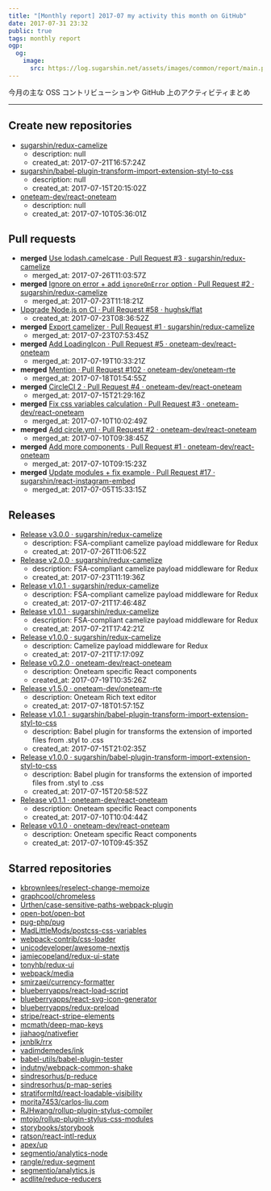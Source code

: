 ```yaml
---
title: "[Monthly report] 2017-07 my activity this month on GitHub"
date: 2017-07-31 23:32
public: true
tags: monthly report
ogp:
  og:
    image:
      src: https://log.sugarshin.net/assets/images/common/report/main.png
---
```


今月の主な OSS コントリビューションや GitHub 上のアクティビティまとめ

***

## Create new repositories

- [sugarshin/redux-camelize](https://github.com/sugarshin/redux-camelize)
  - description: null
  - created_at: 2017-07-21T16:57:24Z
- [sugarshin/babel-plugin-transform-import-extension-styl-to-css](https://github.com/sugarshin/babel-plugin-transform-import-extension-styl-to-css)
  - description: null
  - created_at: 2017-07-15T20:15:02Z
- [oneteam-dev/react-oneteam](https://github.com/oneteam-dev/react-oneteam)
  - description: null
  - created_at: 2017-07-10T05:36:01Z

## Pull requests

- **merged** [Use lodash.camelcase · Pull Request #3 · sugarshin/redux-camelize](https://github.com/sugarshin/redux-camelize/pull/3)
  - merged_at: 2017-07-26T11:03:57Z
- **merged** [Ignore on error + add `ignoreOnError` option · Pull Request #2 · sugarshin/redux-camelize](https://github.com/sugarshin/redux-camelize/pull/2)
  - merged_at: 2017-07-23T11:18:21Z
- [Upgrade Node.js on CI · Pull Request #58 · hughsk/flat](https://github.com/hughsk/flat/pull/58)
  - created_at: 2017-07-23T08:36:52Z
- **merged** [Export camelizer · Pull Request #1 · sugarshin/redux-camelize](https://github.com/sugarshin/redux-camelize/pull/1)
  - merged_at: 2017-07-23T07:53:45Z
- **merged** [Add LoadingIcon · Pull Request #5 · oneteam-dev/react-oneteam](https://github.com/oneteam-dev/react-oneteam/pull/5)
  - merged_at: 2017-07-19T10:33:21Z
- **merged** [Mention · Pull Request #102 · oneteam-dev/oneteam-rte](https://github.com/oneteam-dev/oneteam-rte/pull/102)
  - merged_at: 2017-07-18T01:54:55Z
- **merged** [CircleCI 2 · Pull Request #4 · oneteam-dev/react-oneteam](https://github.com/oneteam-dev/react-oneteam/pull/4)
  - merged_at: 2017-07-15T21:29:16Z
- **merged** [Fix css variables calculation · Pull Request #3 · oneteam-dev/react-oneteam](https://github.com/oneteam-dev/react-oneteam/pull/3)
  - merged_at: 2017-07-10T10:02:49Z
- **merged** [Add circle.yml · Pull Request #2 · oneteam-dev/react-oneteam](https://github.com/oneteam-dev/react-oneteam/pull/2)
  - merged_at: 2017-07-10T09:38:45Z
- **merged** [Add more components · Pull Request #1 · oneteam-dev/react-oneteam](https://github.com/oneteam-dev/react-oneteam/pull/1)
  - merged_at: 2017-07-10T09:15:23Z
- **merged** [Update modules + fix example · Pull Request #17 · sugarshin/react-instagram-embed](https://github.com/sugarshin/react-instagram-embed/pull/17)
  - merged_at: 2017-07-05T15:33:15Z

## Releases

- [Release v3.0.0 · sugarshin/redux-camelize](https://github.com/sugarshin/redux-camelize/releases/tag/v3.0.0)
  - description: FSA-compliant camelize payload middleware for Redux
  - created_at: 2017-07-26T11:06:52Z
- [Release v2.0.0 · sugarshin/redux-camelize](https://github.com/sugarshin/redux-camelize/releases/tag/v2.0.0)
  - description: FSA-compliant camelize payload middleware for Redux
  - created_at: 2017-07-23T11:19:36Z
- [Release v1.0.1 · sugarshin/redux-camelize](https://github.com/sugarshin/redux-camelize/releases/tag/v1.0.1)
  - description: FSA-compliant camelize payload middleware for Redux
  - created_at: 2017-07-21T17:46:48Z
- [Release v1.0.1 · sugarshin/redux-camelize](https://github.com/sugarshin/redux-camelize/releases/tag/v1.0.1)
  - description: FSA-compliant camelize payload middleware for Redux
  - created_at: 2017-07-21T17:42:21Z
- [Release v1.0.0 · sugarshin/redux-camelize](https://github.com/sugarshin/redux-camelize/releases/tag/v1.0.0)
  - description: Camelize payload middleware for Redux
  - created_at: 2017-07-21T17:17:09Z
- [Release v0.2.0 · oneteam-dev/react-oneteam](https://github.com/oneteam-dev/react-oneteam/releases/tag/v0.2.0)
  - description: Oneteam specific React components
  - created_at: 2017-07-19T10:35:26Z
- [Release v1.5.0 · oneteam-dev/oneteam-rte](https://github.com/oneteam-dev/oneteam-rte/releases/tag/v1.5.0)
  - description: Oneteam Rich text editor
  - created_at: 2017-07-18T01:57:15Z
- [Release v1.0.1 · sugarshin/babel-plugin-transform-import-extension-styl-to-css](https://github.com/sugarshin/babel-plugin-transform-import-extension-styl-to-css/releases/tag/v1.0.1)
  - description: Babel plugin for transforms the extension of imported files from .styl to .css
  - created_at: 2017-07-15T21:02:35Z
- [Release v1.0.0 · sugarshin/babel-plugin-transform-import-extension-styl-to-css](https://github.com/sugarshin/babel-plugin-transform-import-extension-styl-to-css/releases/tag/v1.0.0)
  - description: Babel plugin for transforms the extension of imported files from .styl to .css
  - created_at: 2017-07-15T20:58:52Z
- [Release v0.1.1 · oneteam-dev/react-oneteam](https://github.com/oneteam-dev/react-oneteam/releases/tag/v0.1.1)
  - description: Oneteam specific React components
  - created_at: 2017-07-10T10:04:44Z
- [Release v0.1.0 · oneteam-dev/react-oneteam](https://github.com/oneteam-dev/react-oneteam/releases/tag/v0.1.0)
  - description: Oneteam specific React components
  - created_at: 2017-07-10T09:45:35Z

## Starred repositories

- [kbrownlees/reselect-change-memoize](https://github.com/kbrownlees/reselect-change-memoize)
- [graphcool/chromeless](https://github.com/graphcool/chromeless)
- [Urthen/case-sensitive-paths-webpack-plugin](https://github.com/Urthen/case-sensitive-paths-webpack-plugin)
- [open-bot/open-bot](https://github.com/open-bot/open-bot)
- [pug-php/pug](https://github.com/pug-php/pug)
- [MadLittleMods/postcss-css-variables](https://github.com/MadLittleMods/postcss-css-variables)
- [webpack-contrib/css-loader](https://github.com/webpack-contrib/css-loader)
- [unicodeveloper/awesome-nextjs](https://github.com/unicodeveloper/awesome-nextjs)
- [jamiecopeland/redux-ui-state](https://github.com/jamiecopeland/redux-ui-state)
- [tonyhb/redux-ui](https://github.com/tonyhb/redux-ui)
- [webpack/media](https://github.com/webpack/media)
- [smirzaei/currency-formatter](https://github.com/smirzaei/currency-formatter)
- [blueberryapps/react-load-script](https://github.com/blueberryapps/react-load-script)
- [blueberryapps/react-svg-icon-generator](https://github.com/blueberryapps/react-svg-icon-generator)
- [blueberryapps/redux-preload](https://github.com/blueberryapps/redux-preload)
- [stripe/react-stripe-elements](https://github.com/stripe/react-stripe-elements)
- [mcmath/deep-map-keys](https://github.com/mcmath/deep-map-keys)
- [jiahaog/nativefier](https://github.com/jiahaog/nativefier)
- [jxnblk/rrx](https://github.com/jxnblk/rrx)
- [vadimdemedes/ink](https://github.com/vadimdemedes/ink)
- [babel-utils/babel-plugin-tester](https://github.com/babel-utils/babel-plugin-tester)
- [indutny/webpack-common-shake](https://github.com/indutny/webpack-common-shake)
- [sindresorhus/p-reduce](https://github.com/sindresorhus/p-reduce)
- [sindresorhus/p-map-series](https://github.com/sindresorhus/p-map-series)
- [stratiformltd/react-loadable-visibility](https://github.com/stratiformltd/react-loadable-visibility)
- [morita7453/carlos-liu.com](https://github.com/morita7453/carlos-liu.com)
- [RJHwang/rollup-plugin-stylus-compiler](https://github.com/RJHwang/rollup-plugin-stylus-compiler)
- [mtojo/rollup-plugin-stylus-css-modules](https://github.com/mtojo/rollup-plugin-stylus-css-modules)
- [storybooks/storybook](https://github.com/storybooks/storybook)
- [ratson/react-intl-redux](https://github.com/ratson/react-intl-redux)
- [apex/up](https://github.com/apex/up)
- [segmentio/analytics-node](https://github.com/segmentio/analytics-node)
- [rangle/redux-segment](https://github.com/rangle/redux-segment)
- [segmentio/analytics.js](https://github.com/segmentio/analytics.js)
- [acdlite/reduce-reducers](https://github.com/acdlite/reduce-reducers)
